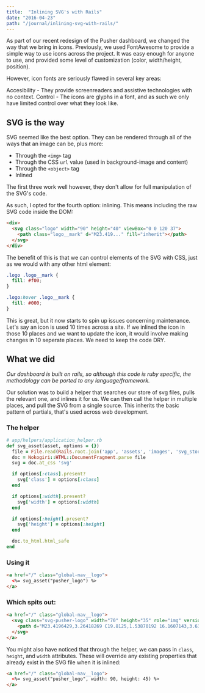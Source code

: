 ```yaml
---
title:  "Inlining SVG's with Rails"
date: "2016-04-23"
path: "/journal/inlining-svg-with-rails/"
---
```


As part of our recent redesign of the Pusher dashboard, we changed the way that we bring in icons. Previously, we used FontAwesome to provide a simple way to use icons across the project. It was easy enough for anyone to use, and provided some level of customization (color, width/height, position).

However, icon fonts are seriously flawed in several key areas:

Accesibility - They provide screenreaders and assistive technologies with no context.
Control - The icons are glyphs in a font, and as such we only have limited control over what they look like.

## SVG is the way

SVG seemed like the best option. They can be rendered through all of the ways that an image can be, plus more:

* Through the `<img>` tag
* Through the CSS `url` value (used in background-image and content)
* Through the `<object>` tag
* Inlined

The first three work well however, they don't allow for full manipulation of the SVG's code.

As such, I opted for the fourth option: inlining. This means including the raw SVG code inside the DOM:

```html
<div>
  <svg class="logo" width="90" height="40" viewBox="0 0 120 37">
    <path class="logo__mark" d="M23.419..." fill="inherit"></path>
  </svg>
</div>
```

The benefit of this is that we can control elements of the SVG with CSS, just as we would with any other html element:

```css
.logo .logo__mark {
  fill: #f00;
}

.logo:hover .logo__mark {
  fill: #000;
}
```

This is great, but it now starts to spin up issues concerning maintenance. Let's say an icon is used 10 times across a site. If we inlined the icon in those 10 places and we want to update the icon, it would involve making changes in 10 seperate places. We need to keep the code DRY.

## What we did

_Our dashboard is built on rails, so although this code is ruby specific, the methodology can be ported to any language/framework._

Our solution was to build a helper that searches our store of svg files, pulls the relevant one, and inlines it for us. We can then call the helper in multiple places, and pull the SVG from a single source. This inherits the basic pattern of partials, that's used across web development.

### The helper

```ruby
# app/helpers/application_helper.rb
def svg_asset(asset, options = {})
  file = File.read(Rails.root.join('app', 'assets', 'images', 'svg_store', "#{asset}.svg"))
  doc = Nokogiri::HTML::DocumentFragment.parse file
  svg = doc.at_css 'svg'

  if options[:class].present?
    svg['class'] = options[:class]
  end

  if options[:width].present?
    svg['width'] = options[:width]
  end

  if options[:height].present?
    svg['height'] = options[:height]
  end

  doc.to_html.html_safe
end
```

### Using it

```html
<a href="/" class="global-nav__logo">
  <%= svg_asset("pusher_logo") %>
</a>
```

### Which spits out:

```html
<a href="/" class="global-nav__logo">
  <svg class="svg-pusher-logo" width="70" height="35" role="img" version="1.1" viewBox="0 0 120 37">
    <path d="M23.4196429,3.26418269 C19.8125,1.53870192 16.1607143,3.6377403..." fill="#ffffff"></path>
  </svg>
</a>
```

You might also have noticed that through the helper, we can pass in `class`, `height`, and `width` attributes. These will override any existing properties that already exist in the SVG file when it is inlined:

```html
<a href="/" class="global-nav__logo">
  <%= svg_asset("pusher_logo", width: 90, height: 45) %>
</a>
```
